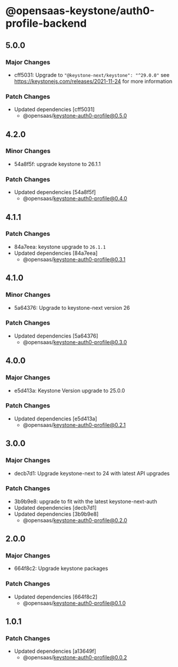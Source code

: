 # @opensaas-keystone/auth0-profile-backend

## 5.0.0

### Major Changes

- cff5031: Upgrade to `"@keystone-next/keystone": "^29.0.0"` see https://keystonejs.com/releases/2021-11-24 for more information

### Patch Changes

- Updated dependencies [cff5031]
  - @opensaas/keystone-auth0-profile@0.5.0

## 4.2.0

### Minor Changes

- 54a8f5f: upgrade keystone to 26.1.1

### Patch Changes

- Updated dependencies [54a8f5f]
  - @opensaas/keystone-auth0-profile@0.4.0

## 4.1.1

### Patch Changes

- 84a7eea: keystone upgrade to `26.1.1`
- Updated dependencies [84a7eea]
  - @opensaas/keystone-auth0-profile@0.3.1

## 4.1.0

### Minor Changes

- 5a64376: Upgrade to keystone-next version 26

### Patch Changes

- Updated dependencies [5a64376]
  - @opensaas/keystone-auth0-profile@0.3.0

## 4.0.0

### Major Changes

- e5d413a: Keystone Version upgrade to 25.0.0

### Patch Changes

- Updated dependencies [e5d413a]
  - @opensaas/keystone-auth0-profile@0.2.1

## 3.0.0

### Major Changes

- decb7d1: Upgrade keystone-next to 24 with latest API upgrades

### Patch Changes

- 3b9b9e8: upgrade to fit with the latest keystone-next-auth
- Updated dependencies [decb7d1]
- Updated dependencies [3b9b9e8]
  - @opensaas/keystone-auth0-profile@0.2.0

## 2.0.0

### Major Changes

- 664f8c2: Upgrade keystone packages

### Patch Changes

- Updated dependencies [664f8c2]
  - @opensaas/keystone-auth0-profile@0.1.0

## 1.0.1

### Patch Changes

- Updated dependencies [a13649f]
  - @opensaas/keystone-auth0-profile@0.0.2
